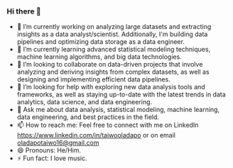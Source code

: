 ### Hi there 👋

- 🔭 I’m currently working on analyzing large datasets and extracting insights as a data analyst/scientist. Additionally, I'm building data pipelines and optimizing data storage as a data engineer.
- 🌱 I’m currently learning advanced statistical modeling techniques, machine learning algorithms, and big data technologies.
- 👯 I’m looking to collaborate on data-driven projects that involve analyzing and deriving insights from complex datasets, as well as designing and implementing efficient data pipelines.
- 🤔 I’m looking for help with exploring new data analysis tools and frameworks, as well as staying up-to-date with the latest trends in data analytics, data science, and data engineering.
- 💬 Ask me about data analysis, statistical modeling, machine learning, data engineering, and best practices in the field.
- 📫 How to reach me: Feel free to connect with me on LinkedIn https://www.linkedin.com/in/taiwooladapo or on email oladapotaiwo16@gmail.com
- 😄 Pronouns: He/Him.
- ⚡ Fun fact: I love music.

